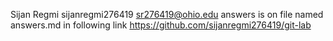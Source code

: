 Sijan Regmi
sijanregmi276419
sr276419@ohio.edu
answers is on file named answers.md in following link
            https://github.com/sijanregmi276419/git-lab 